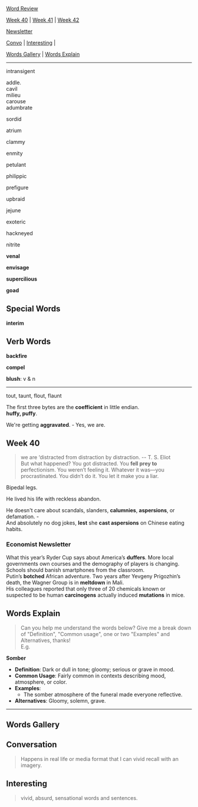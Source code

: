 
[Word Review](../../words-review.md)  

[Week 40](#week-40) | [Week 41](#week-41) | [Week 42](#week-42)  

[Newsletter](#economist-newsletter)  

[Convo](#conversation) | [Interesting](#interesting) |  

[Words Gallery](#words-gallery) | [Words Explain](#words-explain)  

------------------  

intransigent   

addle.  
cavil  
milieu  
carouse  
adumbrate  

sordid   

atrium  

clammy  

enmity  

petulant  

philippic  

prefigure  

upbraid  

jejune  

exoteric  

hackneyed  

nitrite  

**venal**  

**envisage**   

**supercilious**  

**goad**  


## Special Words  

**interim**  

## Verb Words  

**backfire**  

**compel**   

**blush**: v & n  

-------------------------  

tout, taunt, flout, flaunt  

The first three bytes are the **coefficient** in little endian.  
**huffy, puffy**.  

We're getting **aggravated**. - Yes, we are.  


## Week 40  

> we are ‘distracted from distraction by distraction. -- T. S. Eliot  
> But what happened? You got distracted. You **fell prey to** perfectionism. You weren’t feeling it. Whatever it was—you procrastinated. You didn’t do it. You let it make you a liar.  

Bipedal legs.  


He lived his life with reckless abandon.  

He doesn't care about scandals, slanders, **calumnies**, **aspersions**, or defamation. -    
And absolutely no dog jokes, **lest** she **cast aspersions** on Chinese eating habits.  



### Economist Newsletter  
What this year’s Ryder Cup says about America’s **duffers**. More local governments own courses and the demography of players is changing.  
Schools should banish smartphones from the classroom.  
Putin’s **botched** African adventure. Two years after Yevgeny Prigozhin’s death, the Wagner Group is in **meltdown** in Mali.  
His colleagues reported that only three of 20 chemicals known or suspected to be human **carcinogens** actually induced **mutations** in mice.  


## Words Explain   

> Can you help me understand the words below? Give me a break down of "Definition", "Common usage", one or two "Examples" and Alternatives, thanks!  
E.g.   

**Somber**  
   - **Definition**: Dark or dull in tone; gloomy; serious or grave in mood.  
   - **Common Usage**: Fairly common in contexts describing mood, atmosphere, or color.  
   - **Examples**:   
     - The somber atmosphere of the funeral made everyone reflective.  
   - **Alternatives**: Gloomy, solemn, grave.  

-----------------------  


## Words Gallery  


## Conversation  
> Happens in real life or media format that I can vivid recall with an imagery.  


## Interesting  
> vivid, absurd, sensational words and sentences.  

